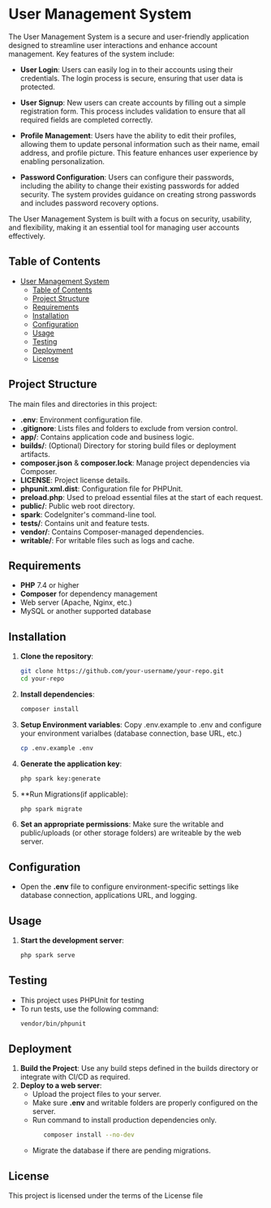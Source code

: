 # User Management System

The User Management System is a secure and user-friendly application designed to streamline user interactions and enhance account management. Key features of the system include:

- **User Login**: Users can easily log in to their accounts using their credentials. The login process is secure, ensuring that user data is protected.

- **User Signup**: New users can create accounts by filling out a simple registration form. This process includes validation to ensure that all required fields are completed correctly.

- **Profile Management**: Users have the ability to edit their profiles, allowing them to update personal information such as their name, email address, and profile picture. This feature enhances user experience by enabling personalization.

- **Password Configuration**: Users can configure their passwords, including the ability to change their existing passwords for added security. The system provides guidance on creating strong passwords and includes password recovery options.

The User Management System is built with a focus on security, usability, and flexibility, making it an essential tool for managing user accounts effectively.

## Table of Contents

- [User Management System](#User-Management-System)
  - [Table of Contents](#table-of-contents)
  - [Project Structure](#project-structure)
  - [Requirements](#requirements)
  - [Installation](#installation)
  - [Configuration](#configuration)
  - [Usage](#usage)
  - [Testing](#testing)
  - [Deployment](#deployment)
  - [License](#license)

## Project Structure

The main files and directories in this project:

- **.env**: Environment configuration file.
- **.gitignore**: Lists files and folders to exclude from version control.
- **app/**: Contains application code and business logic.
- **builds/**: (Optional) Directory for storing build files or deployment artifacts.
- **composer.json** & **composer.lock**: Manage project dependencies via Composer.
- **LICENSE**: Project license details.
- **phpunit.xml.dist**: Configuration file for PHPUnit.
- **preload.php**: Used to preload essential files at the start of each request.
- **public/**: Public web root directory.
- **spark**: CodeIgniter's command-line tool.
- **tests/**: Contains unit and feature tests.
- **vendor/**: Contains Composer-managed dependencies.
- **writable/**: For writable files such as logs and cache.

## Requirements

- **PHP** 7.4 or higher
- **Composer** for dependency management
- Web server (Apache, Nginx, etc.)
- MySQL or another supported database

## Installation

1. **Clone the repository**:
   ```bash
   git clone https://github.com/your-username/your-repo.git
   cd your-repo
2. **Install dependencies**:
   ```bash
   composer install
3. **Setup Environment variables**:
   Copy .env.example to .env and configure your environment varialbes (database connection, base URL, etc.)
   ``` bash
   cp .env.example .env
4. **Generate the application key**: 
   ```bash
   php spark key:generate
5. **Run Migrations(if applicable):
   ```bash
   php spark migrate
6. **Set an appropriate permissions**: 
   Make sure the writable and public/uploads (or other storage folders) are writeable by the web server.

## Configuration

- Open the **.env** file to configure environment-specific settings like database connection, applications URL, and logging.

## Usage
1. **Start the development server**:
   ```bash
   php spark serve

## Testing
- This project uses PHPUnit for testing
- To run tests, use the following command:
   ``` bash
   vendor/bin/phpunit

## Deployment
1. **Build the Project**: Use any build steps defined in the builds directory or integrate with CI/CD as required.
2. **Deploy to a web server**: 
    - Upload the project files to your server.
    - Make sure **.env** and writable folders are properly configured on the server.
    - Run command to install production dependencies only.
      ``` bash
         composer install --no-dev
   - Migrate the database if there are pending migrations.

## License
This project is licensed under the terms of the License file
